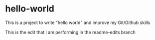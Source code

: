 # hello-world
This is a project to write "hello world" and improve my Git/Github skills

This is the edit that I am performing in the readme-edits branch
